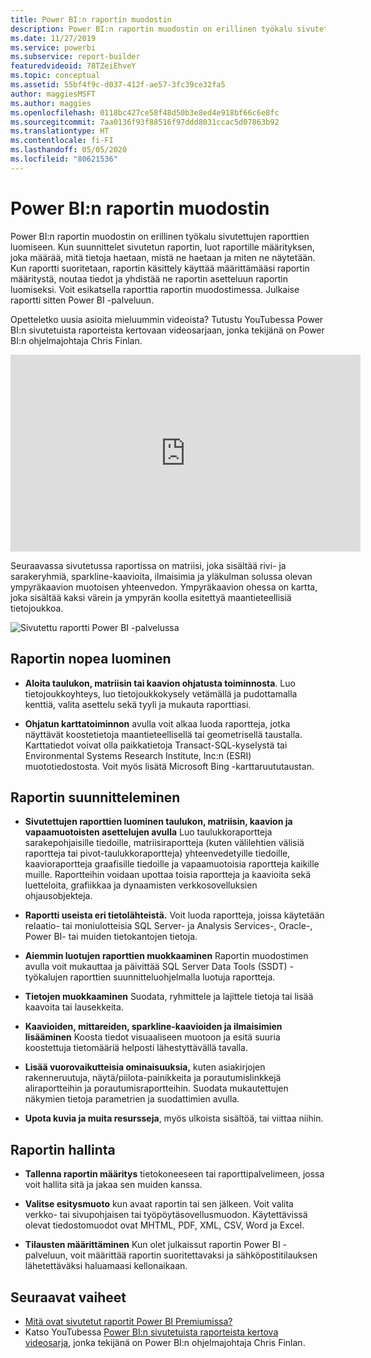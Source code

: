 ```yaml
---
title: Power BI:n raportin muodostin
description: Power BI:n raportin muodostin on erillinen työkalu sivutettujen raporttien luomiseen.
ms.date: 11/27/2019
ms.service: powerbi
ms.subservice: report-builder
featuredvideoid: 78TZeiEhveY
ms.topic: conceptual
ms.assetid: 55bf4f9c-d037-412f-ae57-3fc39ce32fa5
author: maggiesMSFT
ms.author: maggies
ms.openlocfilehash: 0118bc427ce58f48d50b3e8ed4e918bf66c6e8fc
ms.sourcegitcommit: 7aa0136f93f88516f97ddd8031ccac5d07863b92
ms.translationtype: HT
ms.contentlocale: fi-FI
ms.lasthandoff: 05/05/2020
ms.locfileid: "80621536"
---
```

# <a name="power-bi-report-builder"></a>Power BI:n raportin muodostin

 Power BI:n raportin muodostin on erillinen työkalu sivutettujen raporttien luomiseen.  Kun suunnittelet sivutetun raportin, luot raportille määrityksen, joka määrää, mitä tietoja haetaan, mistä ne haetaan ja miten ne näytetään. Kun raportti suoritetaan, raportin käsittely käyttää määrittämääsi raportin määritystä, noutaa tiedot ja yhdistää ne raportin asetteluun raportin luomiseksi. Voit esikatsella raporttia raportin muodostimessa. Julkaise raportti sitten Power BI -palveluun.

Opetteletko uusia asioita mieluummin videoista? Tutustu YouTubessa Power BI:n sivutetuista raporteista kertovaan videosarjaan, jonka tekijänä on Power BI:n ohjelmajohtaja Chris Finlan.

<iframe width="560" height="315" src="https://www.youtube.com/embed/78TZeiEhveY?list=PLx7LcKtN_gq-JVzM6L8xNNxX7kts-KflJ" frameborder="0" allowfullscreen></iframe>

Seuraavassa sivutetussa raportissa on matriisi, joka sisältää rivi- ja sarakeryhmiä, sparkline-kaavioita, ilmaisimia ja yläkulman solussa olevan ympyräkaavion muotoisen yhteenvedon. Ympyräkaavion ohessa on kartta, joka sisältää kaksi värein ja ympyrän koolla esitettyä maantieteellisiä tietojoukkoa.  

![Sivutettu raportti Power BI -palvelussa](media/report-builder-power-bi/report-builder-get-started-paginated-report.png)

##  <a name="jump-start-report-creation"></a><a name="JumpStartReptCreation"></a> Raportin nopea luominen  
 
-   **Aloita taulukon, matriisin tai kaavion ohjatusta toiminnosta**. Luo tietojoukkoyhteys, luo tietojoukkokysely vetämällä ja pudottamalla kenttiä, valita asettelu sekä tyyli ja mukauta raporttiasi.  
  
-   **Ohjatun karttatoiminnon** avulla voit alkaa luoda raportteja, jotka näyttävät koostetietoja maantieteellisellä tai geometrisellä taustalla. Karttatiedot voivat olla paikkatietoja Transact-SQL-kyselystä tai Environmental Systems Research Institute, Inc:n (ESRI) muototiedostosta. Voit myös lisätä Microsoft Bing -karttaruututaustan.  

##  <a name="design-your-report"></a><a name="DesignRept"></a> Raportin suunnitteleminen  
  
-   **Sivutettujen raporttien luominen taulukon, matriisin, kaavion ja vapaamuotoisten asettelujen avulla** Luo taulukkoraportteja sarakepohjaisille tiedoille, matriisiraportteja (kuten välilehtien välisiä raportteja tai pivot-taulukkoraportteja) yhteenvedetyille tiedoille, kaavioraportteja graafisille tiedoille ja vapaamuotoisia raportteja kaikille muille. Raportteihin voidaan upottaa toisia raportteja ja kaavioita sekä luetteloita, grafiikkaa ja dynaamisten verkkosovelluksien ohjausobjekteja.  
  
-   **Raportti useista eri tietolähteistä.** Voit luoda raportteja, joissa käytetään relaatio- tai moniulotteisia SQL Server- ja Analysis Services-, Oracle-, Power BI- tai muiden tietokantojen tietoja.  
  
-   **Aiemmin luotujen raporttien muokkaaminen** Raportin muodostimen avulla voit mukauttaa ja päivittää SQL Server Data Tools (SSDT) -työkalujen raporttien suunnitteluohjelmalla luotuja raportteja.  
  
-   **Tietojen muokkaaminen** Suodata, ryhmittele ja lajittele tietoja tai lisää kaavoita tai lausekkeita.  

-   **Kaavioiden, mittareiden, sparkline-kaavioiden ja ilmaisimien lisääminen** Koosta tiedot visuaaliseen muotoon ja esitä suuria koostettuja tietomääriä helposti lähestyttävällä tavalla.  
  
-   **Lisää vuorovaikutteisia ominaisuuksia,** kuten asiakirjojen rakenneruutuja, näytä/piilota-painikkeita ja porautumislinkkejä aliraportteihin ja porautumisraportteihin. Suodata mukautettujen näkymien tietoja parametrien ja suodattimien avulla.  
  
-   **Upota kuvia ja muita resursseja**, myös ulkoista sisältöä, tai viittaa niihin.  
  
##  <a name="manage-your-report"></a><a name="ManageRpt"></a> Raportin hallinta  
  
-   **Tallenna raportin määritys** tietokoneeseen tai raporttipalvelimeen, jossa voit hallita sitä ja jakaa sen muiden kanssa.  
  
-   **Valitse esitysmuoto** kun avaat raportin tai sen jälkeen. Voit valita verkko- tai sivupohjaisen tai työpöytäsovellusmuodon. Käytettävissä olevat tiedostomuodot ovat MHTML, PDF, XML, CSV, Word ja Excel.  
  
-   **Tilausten määrittäminen** Kun olet julkaissut raportin Power BI -palveluun, voit määrittää raportin suoritettavaksi ja sähköpostitilauksen lähetettäväksi haluamaasi kellonaikaan.  

## <a name="next-steps"></a>Seuraavat vaiheet

- [Mitä ovat sivutetut raportit Power BI Premiumissa?](paginated-reports-report-builder-power-bi.md)
- Katso YouTubessa [Power BI:n sivutetuista raporteista kertova videosarja](https://www.youtube.com/watch?v=78TZeiEhveY&list=PLx7LcKtN_gq-JVzM6L8xNNxX7kts-KflJ), jonka tekijänä on Power BI:n ohjelmajohtaja Chris Finlan.